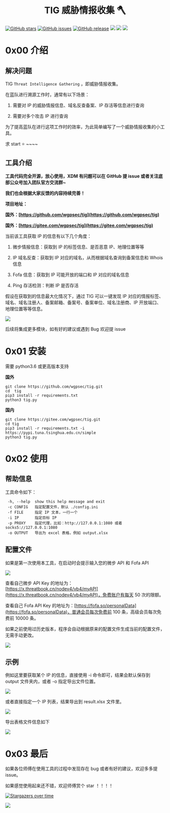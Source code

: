 <h1 align="center">TIG  威胁情报收集 🪓</h1>

[![GitHub stars](https://img.shields.io/github/stars/wgpsec/tig)](https://github.com/wgpsec/tig) [![GitHub issues](https://img.shields.io/github/issues/wgpsec/tig)](https://github.com/wgpsec/tig/issues) [![GitHub release](https://img.shields.io/github/release/wgpsec/tig)](https://github.com/wgpsec/tig/releases) ![](https://img.shields.io/badge/python-%3E%3D3.6-yellow) [![](https://img.shields.io/badge/author-TeamsSix-blueviolet)](https://github.com/teamssix) [![](https://img.shields.io/badge/WgpSec-%E7%8B%BC%E7%BB%84%E5%AE%89%E5%85%A8%E5%9B%A2%E9%98%9F-blue)](https://github.com/wgpsec)

# 0x00 介绍

## 解决问题

TIG `Threat Intelligence Gathering` ，即威胁情报收集。

在蓝队进行溯源工作时，通常有以下场景：

1. 需要对 IP 的威胁情报信息、域名反查备案、IP 存活等信息进行查询

2. 需要对多个攻击 IP 进行查询

为了提高蓝队在进行这项工作时的效率，为此简单编写了一个威胁情报收集的小工具。



求 start ⭐️ ~~~~



## 工具介绍

**工具代码完全开源，放心使用，XDM 有问题可以在 GitHub 提 issue 或者关注底部公众号加入团队官方交流群~**

**我们也会根据大家反馈的内容持续完善！**

**项目地址：**

**国外：[https://github.com/wgpsec/tig](https://github.com/wgpsec/tig)**

**国外：[https://gitee.com/wgpsec/tig](https://gitee.com/wgpsec/tig)**



当前该工具获取 IP 的信息有以下几个角度：

1. 微步情报信息：获取到 IP 的标签信息、是否恶意 IP、地理位置等等

2. IP 域名反查：获取到 IP 对应的域名，从而根据域名查询到备案信息和 Whois 信息

3. Fofa 信息：获取到 IP 可能开放的端口和 IP 对应的域名信息

4. Ping 存活检测：判断 IP 是否存活

假设在获取到的信息最大化情况下，通过 TIG 可以一键发现 IP 对应的情报标签、域名、域名注册人、备案邮箱、备案号、备案单位、域名注册商、IP 开放端口、地理位置等等信息。

![](https://teamssix.oss-cn-hangzhou.aliyuncs.com/TIG.png)

后续将集成更多模块，如有好的建议或遇到 Bug 欢迎提 issue

# 0x01 安装

需要 python3.6 或更高版本支持

**国外**

```
git clone https://github.com/wgpsec/tig.git
cd  tig
pip3 install -r requirements.txt
python3 tig.py
```

**国内**

```
git clone https://gitee.com/wgpsec/tig.git
cd tig
pip3 install -r requirements.txt -i https://pypi.tuna.tsinghua.edu.cn/simple
python3 tig.py
```

# 0x02 使用

## 帮助信息

工具命令如下：

```
 -h, --help  show this help message and exit
 -c CONFIG   指定配置文件，默认 ./config.ini
 -f FILE     指定 IP 文本，一行一个
 -i IP       指定目标 IP
 -p PROXY    指定代理，比如：http://127.0.0.1:1080 或者 socks5://127.0.0.1:1080
 -o OUTPUT   导出为 excel 表格，例如 output.xlsx
```

## 配置文件

如果是第一次使用本工具，在启动时会提示输入您的微步 API 和 Fofa API

![](https://teamssix.oss-cn-hangzhou.aliyuncs.com/tig2.png)

查看自己微步 API  Key 的地址为：[https://x.threatbook.cn/nodev4/vb4/myAPI](https://x.threatbook.cn/nodev4/vb4/myAPI)，免费账户有每天 50 次的限额。

查看自己 Fofa API Key 的地址为：[https://fofa.so/personalData](https://fofa.so/personalData)，普通会员每次免费前 100 条，高级会员每次免费前 10000 条。

如果之前使用过历史版本，程序会自动根据原来的配置文件生成当前的配置文件，无需手动更改。

 ![](https://teamssix.oss-cn-hangzhou.aliyuncs.com/tig3.png)

## 示例

例如这里要获取某个 IP 的信息，直接使用 -i 命令即可，结果会默认保存到 output 文件夹内，或者 -o 指定导出文件位置。

![](https://teamssix.oss-cn-hangzhou.aliyuncs.com/tig4.png)

或者直接指定一个 IP 列表，结果导出到 result.xlsx 文件里。

![](https://teamssix.oss-cn-hangzhou.aliyuncs.com/tig5.png)

导出表格文件信息如下

![](https://teamssix.oss-cn-hangzhou.aliyuncs.com/tig6.png)

# 0x03 最后

如果各位师傅在使用工具的过程中发现存在 bug 或者有好的建议，欢迎多多提 issue。

如果感觉使用起来还不错，欢迎师傅赏个 star ！！！！ 

[![Stargazers over time](https://starchart.cc/wgpsec/tig.svg)](https://starchart.cc/wgpsec/tig)

![](https://teamssix.oss-cn-hangzhou.aliyuncs.com/wechat.png)
